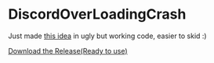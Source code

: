 # DiscordOverLoadingCrash

Just made [this idea](https://github.com/Wizz1337/DiscordOverLoadingCrash) in ugly but working code, easier to skid :)

[Download the Release(Ready to use)](https://github.com/HideakiAtsuyo/DiscordOverLoadingCrash/releases/tag/1.0)
